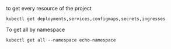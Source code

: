 to get every resource of the project
```
kubectl get deployments,services,configmaps,secrets,ingresses
```
To get all by namespace
```
kubectl get all --namespace echo-namespace
```